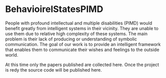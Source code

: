 # BehavioirelStatesPIMD
People with profound intellectual and multiple disabilities (PIMD) would benefit greatly from intelligent systems in their vicinity. They are unable to use them due to relative high complexity of these systems. The main problem is their lack of producing or understanding of symbolic communication. The goal of our work is to provide an intelligent framework that enables them to communicate their wishes and feelings to the outside world.


At this time only the papers published are collected here. Once the project is redy the source code will be published here. 

